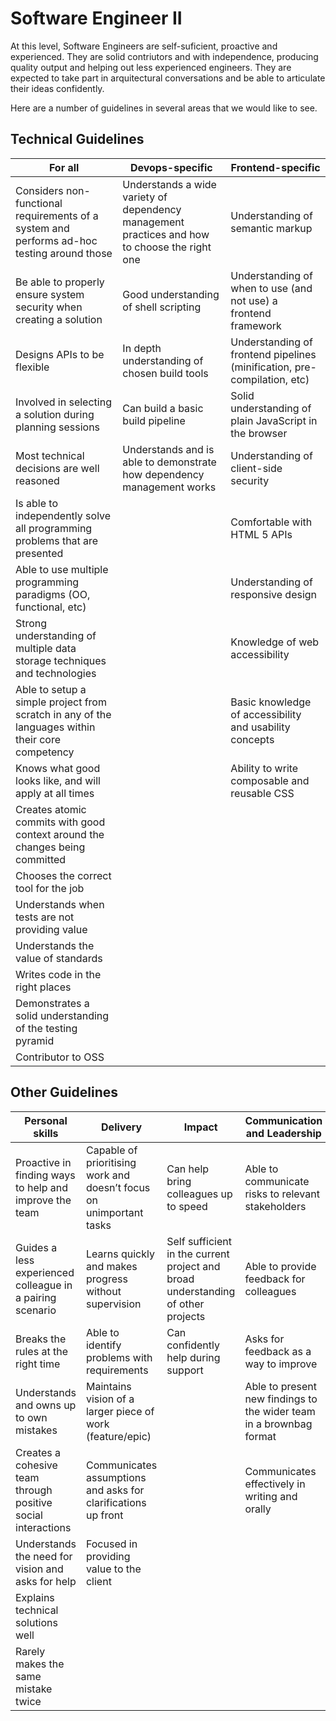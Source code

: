 # Software Engineer II

At this level, Software Engineers are self-suficient, proactive and experienced.
They are solid contriutors and with independence, producing quality output and
helping out less experienced engineers. They are expected to take part in
arquitectural conversations and be able to articulate their ideas confidently.

Here are a number of guidelines in several areas that we would like to see.

## Technical Guidelines

| For all | Devops-specific | Frontend-specific |
| ------ | ------ | ------ |
| Considers non-functional requirements of a system and performs ad-hoc testing around those | Understands a wide variety of dependency management practices and how to choose the right one | Understanding of semantic markup |
| Be able to properly ensure system security when creating a solution | Good understanding of shell scripting | Understanding of when to use (and not use) a frontend framework |
| Designs APIs to be flexible | In depth understanding of chosen build tools | Understanding of frontend pipelines (minification, pre-compilation, etc) |
| Involved in selecting a solution during planning sessions | Can build a basic build pipeline | Solid understanding of plain JavaScript in the browser |
| Most technical decisions are well reasoned | Understands and is able to demonstrate how dependency management works | Understanding of client-side security |
| Is able to independently solve all programming problems that are presented | | Comfortable with HTML 5 APIs |
| Able to use multiple programming paradigms (OO, functional, etc) |  | Understanding of responsive design |
| Strong understanding of multiple data storage techniques and technologies |  | Knowledge of web accessibility |
| Able to setup a simple project from scratch in any of the languages within their core competency |  | Basic knowledge of accessibility and usability concepts |
| Knows what good looks like, and will apply at all times |  | Ability to write composable and reusable CSS |
| Creates atomic commits with good context around the changes being committed | |  |
| Chooses the correct tool for the job |  |  |
| Understands when tests are not providing value |  |  |
| Understands the value of standards |  |  |
| Writes code in the right places |  |  |
| Demonstrates a solid understanding of the testing pyramid |  |  |
| Contributor to OSS |  |  |

## Other Guidelines

| Personal skills | Delivery | Impact | Communication and Leadership |
| ------ | ------ | ------ | ------ |
| Proactive in finding ways to help and improve the team | Capable of prioritising work and doesn’t focus on unimportant tasks | Can help bring colleagues up to speed | Able to communicate risks to relevant stakeholders |  |
| Guides a less experienced colleague in a pairing scenario | Learns quickly and makes progress without supervision | Self sufficient in the current project and broad understanding of other projects | Able to provide feedback for colleagues |  |
| Breaks the rules at the right time | Able to identify problems with requirements | Can confidently help during support | Asks for feedback as a way to improve |  |
| Understands and owns up to own mistakes | Maintains vision of a larger piece of work (feature/epic) |  | Able to present new findings to the wider team in a brownbag format |  |
| Creates a cohesive team through positive social interactions | Communicates assumptions and asks for clarifications up front |  | Communicates effectively in writing and orally |  |
| Understands the need for vision and asks for help | Focused in providing value to the client |  |  |  |
| Explains technical solutions well |  |  |  |  |
| Rarely makes the same mistake twice |  |  |  |  |
